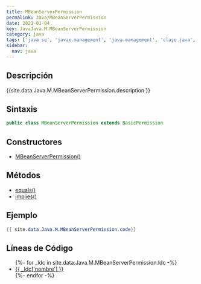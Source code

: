 ```yaml
---
title: MBeanServerPermission
permalink: Java/MBeanServerPermission
date: 2021-01-04
key: JavaJava.M.MBeanServerPermission
category: java
tags: ['java se', 'javax.management', 'java.management', 'clase java', 'Java 1.5']
sidebar: 
  nav: java
---
```


## Descripción
{{site.data.Java.M.MBeanServerPermission.description }}

## Sintaxis
~~~java
public class MBeanServerPermission extends BasicPermission
~~~

## Constructores
* [MBeanServerPermission()](/Java/MBeanServerPermission/MBeanServerPermission/)

## Métodos
* [equals()](/Java/MBeanServerPermission/equals)
* [implies()](/Java/MBeanServerPermission/implies)

## Ejemplo
~~~java
{{ site.data.Java.M.MBeanServerPermission.code}}
~~~

## Líneas de Código
<ul>
{%- for _ldc in site.data.Java.M.MBeanServerPermission.ldc -%}
   <li>
       <a href="{{_ldc['url'] }}">{{ _ldc['nombre'] }}</a>
   </li>
{%- endfor -%}
</ul>
